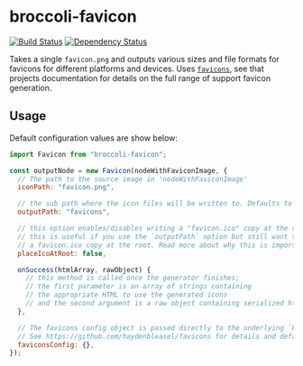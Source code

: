 # broccoli-favicon

[![Build Status](https://travis-ci.org/davewasmer/broccoli-favicon.svg?branch=master)](https://travis-ci.org/davewasmer/broccoli-favicon)
[![Dependency Status](https://david-dm.org/davewasmer/broccoli-favicon.svg)](https://david-dm.org/davewasmer/broccoli-favicon.svg)

Takes a single `favicon.png` and outputs various sizes and file formats for favicons for different platforms and devices. Uses [`favicons`](https://github.com/haydenbleasel/favicons), see that projects documentation for details on the full range of support favicon generation.

## Usage

Default configuration values are show below:

```js
import Favicon from "broccoli-favicon";

const outputNode = new Favicon(nodeWithFaviconImage, {
  // The path to the source image in 'nodeWithFaviconImage'
  iconPath: "favicon.png",

  // the sub path where the icon files will be written to. Defaults to writing to the root path.
  outputPath: "favicons",

  // this option enables/disables writing a "favicon.ico" copy at the root path
  // this is useful if you use the `outputPath` option but still want to keep
  // a favicon.ico copy at the root. Read more about why this is important: https://stackoverflow.com/a/21359390
  placeIcoAtRoot: false,

  onSuccess(htmlArray, rawObject) {
    // this method is called once the generator finishes;
    // the first parameter is an array of strings containing
    // the appropriate HTML to use the generated icons
    // and the second argument is a raw object containing serialized html objects
  },

  // The favicons config object is passed directly to the underlying `Favicons` module
  // See https://github.com/haydenbleasel/favicons for details and defaults
  faviconsConfig: {},
});
```
